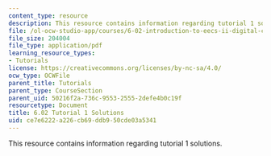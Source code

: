 ```yaml
---
content_type: resource
description: This resource contains information regarding tutorial 1 solutions.
file: /ol-ocw-studio-app/courses/6-02-introduction-to-eecs-ii-digital-communication-systems-fall-2012/ce7e6222a226cb69ddb950cde03a5341_MIT6_02F12_tutor01_sol.pdf
file_size: 204004
file_type: application/pdf
learning_resource_types:
- Tutorials
license: https://creativecommons.org/licenses/by-nc-sa/4.0/
ocw_type: OCWFile
parent_title: Tutorials
parent_type: CourseSection
parent_uid: 50216f2a-736c-9553-2555-2defe4b0c19f
resourcetype: Document
title: 6.02 Tutorial 1 Solutions
uid: ce7e6222-a226-cb69-ddb9-50cde03a5341
---
```

This resource contains information regarding tutorial 1 solutions.